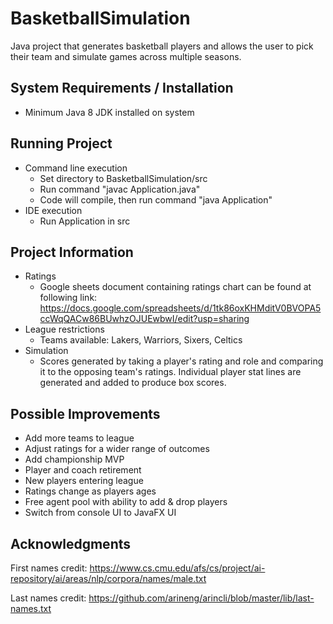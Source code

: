 # BasketballSimulation
Java project that generates basketball players and allows the user to pick 
their team and simulate games across multiple seasons.

## System Requirements / Installation
- Minimum Java 8 JDK installed on system

## Running Project
- Command line execution
    - Set directory to BasketballSimulation/src
    - Run command "javac Application.java"
    - Code will compile, then run command "java Application"
- IDE execution
    - Run Application in src
    
## Project Information
- Ratings
    - Google sheets document containing ratings chart can be found
    at following link: https://docs.google.com/spreadsheets/d/1tk86oxKHMditV0BVOPA5ccWqQACw86BUwhzOJUEwbwI/edit?usp=sharing
- League restrictions
    - Teams available: Lakers, Warriors, Sixers, Celtics
- Simulation
    - Scores generated by taking a player's rating and role and comparing it to
    the opposing team's ratings. Individual player stat lines are generated and added to
    produce box scores.

## Possible Improvements
- Add more teams to league
- Adjust ratings for a wider range of outcomes
- Add championship MVP
- Player and coach retirement
- New players entering league
- Ratings change as players ages
- Free agent pool with ability to add & drop players
- Switch from console UI to JavaFX UI

## Acknowledgments
First names credit:
https://www.cs.cmu.edu/afs/cs/project/ai-repository/ai/areas/nlp/corpora/names/male.txt

Last names credit:
https://github.com/arineng/arincli/blob/master/lib/last-names.txt

